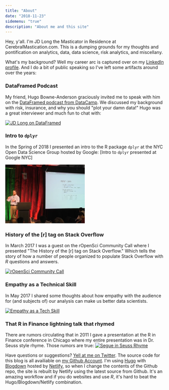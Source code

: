 ```yaml
---
title: "About"
date: "2018-11-23"
sidemenu: "true"
description: "About me and this site"
---
```


Hey, y'all. I'm JD Long the Masticator in Residence at CerebralMastication.com. This is a dumping grounds for my thoughts and pontification on analytics, data, data science, risk analytics, and miscellany. 

What's my background? Well my career arc is captured over on my [LinkedIn profile](https://www.linkedin.com/in/jamesdlong/). And I do a bit of public speaking so I've left some artifacts around over the years:

### DataFramed Podcast

My friend, Hugo Bowne-Anderson graciously invited me to speak with him on the [DataFramed podcast from DataCamp](https://www.datacamp.com/community/podcast/data-science-insurance). We discussed my background with risk, insurance, and why you should "plot your damn data!" Hugo was a great interviewer and much fun to chat with:  

<a href="https://soundcloud.com/dataframed/37-data-science-and-insurance-with-jd-long">
  <img src="/./about_files/dataframed.png" 
     width="50%" 
     title="JD Long on DataFramed" 
     alt="JD Long on DataFramed">
</a>

### Intro to `dplyr`

In the Spring of 2018 I presented an intro to the R package `dplyr` at the NYC Open Data Science Group hosted by Google: [Intro to `dplyr` presented at Google NYC]

<a href="https://www.youtube.com/watch?v=EOvN3wPdQoM&feature=youtu.be&t=11m50s">
  <img src="/./about_files/Tidy_by_Nature.png" 
     width="50%" 
     title="Tidy By Nature at Google NYC" 
     alt="Tidy By Nature at Google NYC">
</a>

### History of the [r] tag on Stack Overflow

In March 2017 I was a guest on the rOpenSci Community Call where I presented "The History of the [r] tag on Stack Overflow." Which tells the story of how a number of people organized to populate Stack Overflow with *R* questions and answers. 

<a href="https://vimeo.com/208749032">
  <img src="/./about_files/so_background.png" 
     width="50%" 
     title="rOpenSci Community Call" 
     alt="rOpenSci Community Call">
</a>



### Empathy as a Technical Skill

In May 2017 I shared some thoughts about how empathy with the audience for (and subjects of) our analysis can make us better data scientists. 

<a href="https://www.youtube.com/watch?v=P7VnKgVMLvY">
  <img src="/./about_files/empathy.png" 
     width="50%" 
     title="Empathy as a Tech Skill" 
     alt="Empathy as a Tech Skill">
</a>

### That R in Finance lightning talk that rhymed

There are rumors circulating that in 2011 I gave a presentation at the R in Finance conference in Chicago where my entire presentation was in Dr. Seuss style rhyme. Those rumors are true:
<a href="https://soundcloud.com/jdlong/segue-pres">
  <img src="/./about_files/soundcloud_segue.png" 
     width="50%" 
     title="Segue in Seuss Rhyme" 
     alt="Segue in Seuss Rhyme">
</a>



Have questions or suggestions? [Yell at me on Twitter](https://twitter.com/CMastication). The source code for this blog is all availiable on [my Github Account](https://github.com/CerebralMastication/CerebralMastication-hugo). I'm using [Hugo](https://gohugo.io/) with [Blogdown](https://bookdown.org/yihui/blogdown/) hosted by [Netlify](https://www.netlify.com/), so when I change the contents of the Github repo, the site is rebuilt by Netlify using the latest source from Github. It's an amazing workflow and if you do websites and use *R*, it's hard to beat the Hugo/Blogdown/Netlify combination. 


